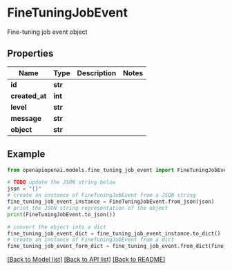 # FineTuningJobEvent

Fine-tuning job event object

## Properties

Name | Type | Description | Notes
------------ | ------------- | ------------- | -------------
**id** | **str** |  | 
**created_at** | **int** |  | 
**level** | **str** |  | 
**message** | **str** |  | 
**object** | **str** |  | 

## Example

```python
from openapiopenai.models.fine_tuning_job_event import FineTuningJobEvent

# TODO update the JSON string below
json = "{}"
# create an instance of FineTuningJobEvent from a JSON string
fine_tuning_job_event_instance = FineTuningJobEvent.from_json(json)
# print the JSON string representation of the object
print(FineTuningJobEvent.to_json())

# convert the object into a dict
fine_tuning_job_event_dict = fine_tuning_job_event_instance.to_dict()
# create an instance of FineTuningJobEvent from a dict
fine_tuning_job_event_form_dict = fine_tuning_job_event.from_dict(fine_tuning_job_event_dict)
```
[[Back to Model list]](../README.md#documentation-for-models) [[Back to API list]](../README.md#documentation-for-api-endpoints) [[Back to README]](../README.md)



